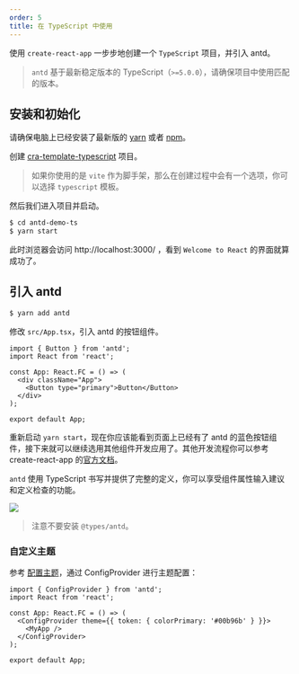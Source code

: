 ```yaml
---
order: 5
title: 在 TypeScript 中使用
---
```


使用 `create-react-app` 一步步地创建一个 `TypeScript` 项目，并引入 antd。

> `antd` 基于最新稳定版本的 TypeScript（`>=5.0.0`），请确保项目中使用匹配的版本。

## 安装和初始化

请确保电脑上已经安装了最新版的 [yarn](https://yarnpkg.com) 或者 [npm](https://www.npmjs.com/)。

创建 [cra-template-typescript](https://github.com/facebook/create-react-app/tree/main/packages/cra-template-typescript) 项目。

<InstallDependencies npm='$ npx create-react-app antd-demo-ts --template typescript' yarn='$ yarn create react-app antd-demo-ts --template typescript' pnpm='$ pnpm create react-app antd-demo-ts --template typescript'></InstallDependencies>

> 如果你使用的是 `vite` 作为脚手架，那么在创建过程中会有一个选项，你可以选择 `typescript` 模板。

然后我们进入项目并启动。

```bash
$ cd antd-demo-ts
$ yarn start
```

此时浏览器会访问 http://localhost:3000/ ，看到 `Welcome to React` 的界面就算成功了。

## 引入 antd

```bash
$ yarn add antd
```

修改 `src/App.tsx`，引入 antd 的按钮组件。

```tsx
import { Button } from 'antd';
import React from 'react';

const App: React.FC = () => (
  <div className="App">
    <Button type="primary">Button</Button>
  </div>
);

export default App;
```

重新启动 `yarn start`，现在你应该能看到页面上已经有了 antd 的蓝色按钮组件，接下来就可以继续选用其他组件开发应用了。其他开发流程你可以参考 create-react-app 的[官方文档](https://create-react-app.dev/docs/getting-started#creating-a-typescript-app)。

`antd` 使用 TypeScript 书写并提供了完整的定义，你可以享受组件属性输入建议和定义检查的功能。

![](https://gw.alipayobjects.com/zos/antfincdn/26L5vPoLug/8d7da796-175e-40af-8eea-e7031ba09f9f.png)

> 注意不要安装 `@types/antd`。

### 自定义主题

参考 [配置主题](/docs/react/customize-theme)，通过 ConfigProvider 进行主题配置：

```tsx
import { ConfigProvider } from 'antd';
import React from 'react';

const App: React.FC = () => (
  <ConfigProvider theme={{ token: { colorPrimary: '#00b96b' } }}>
    <MyApp />
  </ConfigProvider>
);

export default App;
```
